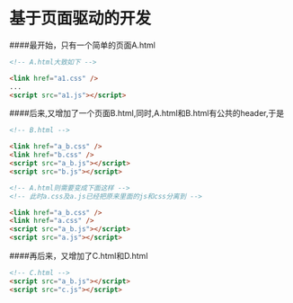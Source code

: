 # 基于页面驱动的开发



####最开始，只有一个简单的页面A.html
```html
<!-- A.html大致如下 -->

<link href="a1.css" />
...
<script src="a1.js"></script>
```
####后来,又增加了一个页面B.html,同时,A.html和B.html有公共的header,于是

```html
<!-- B.html -->

<link href="a_b.css" />
<link href="b.css" />
<script src="a_b.js"></script>
<script src="b.js"></script>
```

```html
<!-- A.html则需要变成下面这样 -->
<!-- 此时a.css及a.js已经把原来里面的js和css分离到 -->

<link href="a_b.css" />
<link href="a.css" />
<script src="a_b.js"></script>
<script src="a.js"></script>
```

####再后来，又增加了C.html和D.html
```html
<!-- C.html -->
<script src="a_b.js"></script>
<script src="c.js"></script>
```


